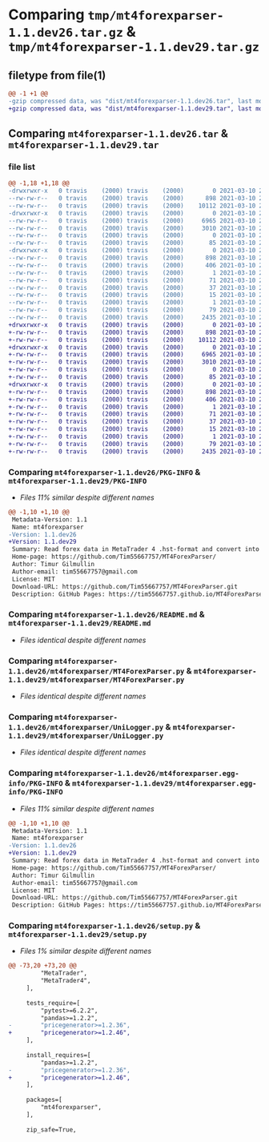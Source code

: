 # Comparing `tmp/mt4forexparser-1.1.dev26.tar.gz` & `tmp/mt4forexparser-1.1.dev29.tar.gz`

## filetype from file(1)

```diff
@@ -1 +1 @@
-gzip compressed data, was "dist/mt4forexparser-1.1.dev26.tar", last modified: Wed Mar 10 20:36:30 2021, max compression
+gzip compressed data, was "dist/mt4forexparser-1.1.dev29.tar", last modified: Wed Mar 10 22:34:42 2021, max compression
```

## Comparing `mt4forexparser-1.1.dev26.tar` & `mt4forexparser-1.1.dev29.tar`

### file list

```diff
@@ -1,18 +1,18 @@
-drwxrwxr-x   0 travis    (2000) travis    (2000)        0 2021-03-10 20:36:30.000000 mt4forexparser-1.1.dev26/
--rw-rw-r--   0 travis    (2000) travis    (2000)      898 2021-03-10 20:36:30.000000 mt4forexparser-1.1.dev26/PKG-INFO
--rw-rw-r--   0 travis    (2000) travis    (2000)    10112 2021-03-10 20:35:13.000000 mt4forexparser-1.1.dev26/README.md
-drwxrwxr-x   0 travis    (2000) travis    (2000)        0 2021-03-10 20:36:30.000000 mt4forexparser-1.1.dev26/mt4forexparser/
--rw-rw-r--   0 travis    (2000) travis    (2000)     6965 2021-03-10 20:35:13.000000 mt4forexparser-1.1.dev26/mt4forexparser/MT4ForexParser.py
--rw-rw-r--   0 travis    (2000) travis    (2000)     3010 2021-03-10 20:35:13.000000 mt4forexparser-1.1.dev26/mt4forexparser/UniLogger.py
--rw-rw-r--   0 travis    (2000) travis    (2000)        0 2021-03-10 20:35:13.000000 mt4forexparser-1.1.dev26/mt4forexparser/__init__.py
--rw-rw-r--   0 travis    (2000) travis    (2000)       85 2021-03-10 20:35:13.000000 mt4forexparser-1.1.dev26/mt4forexparser/__main__.py
-drwxrwxr-x   0 travis    (2000) travis    (2000)        0 2021-03-10 20:36:30.000000 mt4forexparser-1.1.dev26/mt4forexparser.egg-info/
--rw-rw-r--   0 travis    (2000) travis    (2000)      898 2021-03-10 20:36:30.000000 mt4forexparser-1.1.dev26/mt4forexparser.egg-info/PKG-INFO
--rw-rw-r--   0 travis    (2000) travis    (2000)      406 2021-03-10 20:36:30.000000 mt4forexparser-1.1.dev26/mt4forexparser.egg-info/SOURCES.txt
--rw-rw-r--   0 travis    (2000) travis    (2000)        1 2021-03-10 20:36:30.000000 mt4forexparser-1.1.dev26/mt4forexparser.egg-info/dependency_links.txt
--rw-rw-r--   0 travis    (2000) travis    (2000)       71 2021-03-10 20:36:30.000000 mt4forexparser-1.1.dev26/mt4forexparser.egg-info/entry_points.txt
--rw-rw-r--   0 travis    (2000) travis    (2000)       37 2021-03-10 20:36:30.000000 mt4forexparser-1.1.dev26/mt4forexparser.egg-info/requires.txt
--rw-rw-r--   0 travis    (2000) travis    (2000)       15 2021-03-10 20:36:30.000000 mt4forexparser-1.1.dev26/mt4forexparser.egg-info/top_level.txt
--rw-rw-r--   0 travis    (2000) travis    (2000)        1 2021-03-10 20:36:30.000000 mt4forexparser-1.1.dev26/mt4forexparser.egg-info/zip-safe
--rw-rw-r--   0 travis    (2000) travis    (2000)       79 2021-03-10 20:36:30.000000 mt4forexparser-1.1.dev26/setup.cfg
--rw-rw-r--   0 travis    (2000) travis    (2000)     2435 2021-03-10 20:35:13.000000 mt4forexparser-1.1.dev26/setup.py
+drwxrwxr-x   0 travis    (2000) travis    (2000)        0 2021-03-10 22:34:42.000000 mt4forexparser-1.1.dev29/
+-rw-rw-r--   0 travis    (2000) travis    (2000)      898 2021-03-10 22:34:42.000000 mt4forexparser-1.1.dev29/PKG-INFO
+-rw-rw-r--   0 travis    (2000) travis    (2000)    10112 2021-03-10 22:33:28.000000 mt4forexparser-1.1.dev29/README.md
+drwxrwxr-x   0 travis    (2000) travis    (2000)        0 2021-03-10 22:34:42.000000 mt4forexparser-1.1.dev29/mt4forexparser/
+-rw-rw-r--   0 travis    (2000) travis    (2000)     6965 2021-03-10 22:33:29.000000 mt4forexparser-1.1.dev29/mt4forexparser/MT4ForexParser.py
+-rw-rw-r--   0 travis    (2000) travis    (2000)     3010 2021-03-10 22:33:29.000000 mt4forexparser-1.1.dev29/mt4forexparser/UniLogger.py
+-rw-rw-r--   0 travis    (2000) travis    (2000)        0 2021-03-10 22:33:29.000000 mt4forexparser-1.1.dev29/mt4forexparser/__init__.py
+-rw-rw-r--   0 travis    (2000) travis    (2000)       85 2021-03-10 22:33:29.000000 mt4forexparser-1.1.dev29/mt4forexparser/__main__.py
+drwxrwxr-x   0 travis    (2000) travis    (2000)        0 2021-03-10 22:34:42.000000 mt4forexparser-1.1.dev29/mt4forexparser.egg-info/
+-rw-rw-r--   0 travis    (2000) travis    (2000)      898 2021-03-10 22:34:42.000000 mt4forexparser-1.1.dev29/mt4forexparser.egg-info/PKG-INFO
+-rw-rw-r--   0 travis    (2000) travis    (2000)      406 2021-03-10 22:34:42.000000 mt4forexparser-1.1.dev29/mt4forexparser.egg-info/SOURCES.txt
+-rw-rw-r--   0 travis    (2000) travis    (2000)        1 2021-03-10 22:34:42.000000 mt4forexparser-1.1.dev29/mt4forexparser.egg-info/dependency_links.txt
+-rw-rw-r--   0 travis    (2000) travis    (2000)       71 2021-03-10 22:34:42.000000 mt4forexparser-1.1.dev29/mt4forexparser.egg-info/entry_points.txt
+-rw-rw-r--   0 travis    (2000) travis    (2000)       37 2021-03-10 22:34:42.000000 mt4forexparser-1.1.dev29/mt4forexparser.egg-info/requires.txt
+-rw-rw-r--   0 travis    (2000) travis    (2000)       15 2021-03-10 22:34:42.000000 mt4forexparser-1.1.dev29/mt4forexparser.egg-info/top_level.txt
+-rw-rw-r--   0 travis    (2000) travis    (2000)        1 2021-03-10 22:34:42.000000 mt4forexparser-1.1.dev29/mt4forexparser.egg-info/zip-safe
+-rw-rw-r--   0 travis    (2000) travis    (2000)       79 2021-03-10 22:34:42.000000 mt4forexparser-1.1.dev29/setup.cfg
+-rw-rw-r--   0 travis    (2000) travis    (2000)     2435 2021-03-10 22:33:29.000000 mt4forexparser-1.1.dev29/setup.py
```

### Comparing `mt4forexparser-1.1.dev26/PKG-INFO` & `mt4forexparser-1.1.dev29/PKG-INFO`

 * *Files 11% similar despite different names*

```diff
@@ -1,10 +1,10 @@
 Metadata-Version: 1.1
 Name: mt4forexparser
-Version: 1.1.dev26
+Version: 1.1.dev29
 Summary: Read forex data in MetaTrader 4 .hst-format and convert into .csv file and pandas dataframe. Also you can draw an interactive chart.
 Home-page: https://github.com/Tim55667757/MT4ForexParser/
 Author: Timur Gilmullin
 Author-email: tim55667757@gmail.com
 License: MIT
 Download-URL: https://github.com/Tim55667757/MT4ForexParser.git
 Description: GitHub Pages: https://tim55667757.github.io/MT4ForexParser
```

### Comparing `mt4forexparser-1.1.dev26/README.md` & `mt4forexparser-1.1.dev29/README.md`

 * *Files identical despite different names*

### Comparing `mt4forexparser-1.1.dev26/mt4forexparser/MT4ForexParser.py` & `mt4forexparser-1.1.dev29/mt4forexparser/MT4ForexParser.py`

 * *Files identical despite different names*

### Comparing `mt4forexparser-1.1.dev26/mt4forexparser/UniLogger.py` & `mt4forexparser-1.1.dev29/mt4forexparser/UniLogger.py`

 * *Files identical despite different names*

### Comparing `mt4forexparser-1.1.dev26/mt4forexparser.egg-info/PKG-INFO` & `mt4forexparser-1.1.dev29/mt4forexparser.egg-info/PKG-INFO`

 * *Files 11% similar despite different names*

```diff
@@ -1,10 +1,10 @@
 Metadata-Version: 1.1
 Name: mt4forexparser
-Version: 1.1.dev26
+Version: 1.1.dev29
 Summary: Read forex data in MetaTrader 4 .hst-format and convert into .csv file and pandas dataframe. Also you can draw an interactive chart.
 Home-page: https://github.com/Tim55667757/MT4ForexParser/
 Author: Timur Gilmullin
 Author-email: tim55667757@gmail.com
 License: MIT
 Download-URL: https://github.com/Tim55667757/MT4ForexParser.git
 Description: GitHub Pages: https://tim55667757.github.io/MT4ForexParser
```

### Comparing `mt4forexparser-1.1.dev26/setup.py` & `mt4forexparser-1.1.dev29/setup.py`

 * *Files 1% similar despite different names*

```diff
@@ -73,20 +73,20 @@
         "MetaTrader",
         "MetaTrader4",
     ],
 
     tests_require=[
         "pytest>=6.2.2",
         "pandas>=1.2.2",
-        "pricegenerator>=1.2.36",
+        "pricegenerator>=1.2.46",
     ],
 
     install_requires=[
         "pandas>=1.2.2",
-        "pricegenerator>=1.2.36",
+        "pricegenerator>=1.2.46",
     ],
 
     packages=[
         "mt4forexparser",
     ],
 
     zip_safe=True,
```

